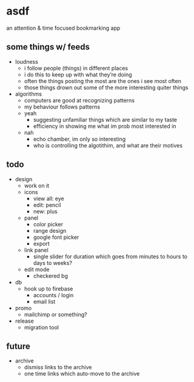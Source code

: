 # asdf
an attention & time focused bookmarking app

## some things w/ feeds
- loudness
  - i follow people (things) in different places
  - i do this to keep up with what they’re doing
  - often the things posting the most are the ones i see most often
  - those things drown out some of the more interesting quiter things
- algorithms
  - computers are good at recognizing patterns
  - my behaviour follows patterns
  - yeah
    - suggesting unfamiliar things which are similar to my taste
    - efficiency in showing me what im prob most interested in
  - nah
    - echo chamber, im only so interesting
    - who is controlling the algotithim, and what are their motives

## todo
- design
  - work on it
  - icons
    - view all: eye
    - edit: pencil
    - new: plus
  - panel
    - color picker
    - range design
    - google font picker
    - export
  - link panel
    - single slider for duration which goes from minutes to hours
      to days to weeks?
  - edit mode
    - checkered bg
- db
  - hook up to firebase
    - accounts / login
    - email list
- promo
  - mailchimp or something?
- release
  - migration tool

## future
- archive
  - dismiss links to the archive
  - one time links which auto-move to the archive